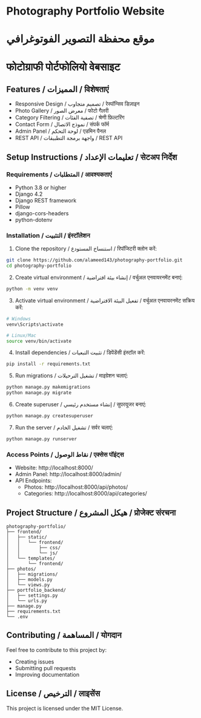 # Photography Portfolio Website
# موقع محفظة التصوير الفوتوغرافي
# फोटोग्राफी पोर्टफोलियो वेबसाइट

## Features / المميزات / विशेषताएं
- Responsive Design / تصميم متجاوب / रेस्पॉन्सिव डिज़ाइन
- Photo Gallery / معرض الصور / फोटो गैलरी
- Category Filtering / تصفية الفئات / श्रेणी फ़िल्टरिंग
- Contact Form / نموذج الاتصال / संपर्क फॉर्म
- Admin Panel / لوحة التحكم / एडमिन पैनल
- REST API / واجهة برمجة التطبيقات / REST API

## Setup Instructions / تعليمات الإعداد / सेटअप निर्देश

### Requirements / المتطلبات / आवश्यकताएं
- Python 3.8 or higher
- Django 4.2
- Django REST framework
- Pillow
- django-cors-headers
- python-dotenv

### Installation / التثبيت / इंस्टॉलेशन
1. Clone the repository / استنساخ المستودع / रिपॉजिटरी क्लोन करें:
```bash
git clone https://github.com/alameed143/photography-portfolio.git
cd photography-portfolio
```

2. Create virtual environment / إنشاء بيئة افتراضية / वर्चुअल एनवायरनमेंट बनाएं:
```bash
python -m venv venv
```

3. Activate virtual environment / تفعيل البيئة الافتراضية / वर्चुअल एनवायरनमेंट सक्रिय करें:
```bash
# Windows
venv\Scripts\activate

# Linux/Mac
source venv/bin/activate
```

4. Install dependencies / تثبيت التبعيات / डिपेंडेंसी इंस्टॉल करें:
```bash
pip install -r requirements.txt
```

5. Run migrations / تشغيل الترحيلات / माइग्रेशन चलाएं:
```bash
python manage.py makemigrations
python manage.py migrate
```

6. Create superuser / إنشاء مستخدم رئيسي / सुपरयूजर बनाएं:
```bash
python manage.py createsuperuser
```

7. Run the server / تشغيل الخادم / सर्वर चलाएं:
```bash
python manage.py runserver
```

### Access Points / نقاط الوصول / एक्सेस पॉइंट्स
- Website: http://localhost:8000/
- Admin Panel: http://localhost:8000/admin/
- API Endpoints:
  - Photos: http://localhost:8000/api/photos/
  - Categories: http://localhost:8000/api/categories/

## Project Structure / هيكل المشروع / प्रोजेक्ट संरचना
```
photography-portfolio/
├── frontend/
│   ├── static/
│   │   └── frontend/
│   │       ├── css/
│   │       └── js/
│   └── templates/
│       └── frontend/
├── photos/
│   ├── migrations/
│   ├── models.py
│   └── views.py
├── portfolio_backend/
│   ├── settings.py
│   └── urls.py
├── manage.py
├── requirements.txt
└── .env
```

## Contributing / المساهمة / योगदान
Feel free to contribute to this project by:
- Creating issues
- Submitting pull requests
- Improving documentation

## License / الترخيص / लाइसेंस
This project is licensed under the MIT License. 